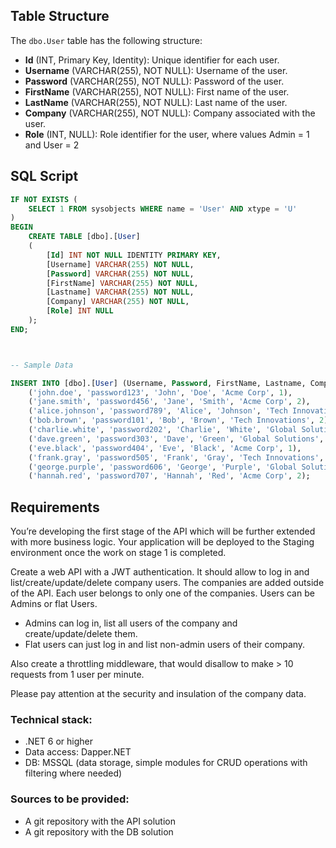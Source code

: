 ## Table Structure

The `dbo.User` table has the following structure:

- **Id** (INT, Primary Key, Identity): Unique identifier for each user.
- **Username** (VARCHAR(255), NOT NULL): Username of the user.
- **Password** (VARCHAR(255), NOT NULL): Password of the user.
- **FirstName** (VARCHAR(255), NOT NULL): First name of the user.
- **LastName** (VARCHAR(255), NOT NULL): Last name of the user.
- **Company** (VARCHAR(255), NOT NULL): Company associated with the user.
- **Role** (INT, NULL): Role identifier for the user, where values Admin = 1 and User = 2

## SQL Script
```sql
IF NOT EXISTS (
    SELECT 1 FROM sysobjects WHERE name = 'User' AND xtype = 'U'
)
BEGIN
    CREATE TABLE [dbo].[User]
    (
        [Id] INT NOT NULL IDENTITY PRIMARY KEY,
        [Username] VARCHAR(255) NOT NULL,
        [Password] VARCHAR(255) NOT NULL,
        [FirstName] VARCHAR(255) NOT NULL,
        [Lastname] VARCHAR(255) NOT NULL,
        [Company] VARCHAR(255) NOT NULL,
        [Role] INT NULL
    );
END;



-- Sample Data

INSERT INTO [dbo].[User] (Username, Password, FirstName, Lastname, Company, Role) VALUES
    ('john.doe', 'password123', 'John', 'Doe', 'Acme Corp', 1),
    ('jane.smith', 'password456', 'Jane', 'Smith', 'Acme Corp', 2),
    ('alice.johnson', 'password789', 'Alice', 'Johnson', 'Tech Innovations', 1),
    ('bob.brown', 'password101', 'Bob', 'Brown', 'Tech Innovations', 2),
    ('charlie.white', 'password202', 'Charlie', 'White', 'Global Solutions', 1),
    ('dave.green', 'password303', 'Dave', 'Green', 'Global Solutions', 2),
    ('eve.black', 'password404', 'Eve', 'Black', 'Acme Corp', 1),
    ('frank.gray', 'password505', 'Frank', 'Gray', 'Tech Innovations', 2),
    ('george.purple', 'password606', 'George', 'Purple', 'Global Solutions', 1),
    ('hannah.red', 'password707', 'Hannah', 'Red', 'Acme Corp', 2);
```
## Requirements

You’re developing the first stage of the API which will be further extended with more business logic. Your application will be deployed to the Staging environment once the work on stage 1 is completed.

Create a web API with a JWT authentication. It should allow to log in and list/create/update/delete company users. The companies are added outside of the API. Each user belongs to only one of the companies. Users can be Admins or flat Users.
- Admins can log in, list all users of the company and create/update/delete them.
- Flat users can just log in and list non-admin users of their company.

Also create a throttling middleware, that would disallow to make > 10 requests from 1 user per minute.

Please pay attention at the security and insulation of the company data.

### Technical stack:
- .NET 6 or higher
- Data access: Dapper.NET
- DB: MSSQL (data storage, simple modules for CRUD operations with filtering where needed)

### Sources to be provided:
- A git repository with the API solution
- A git repository with the DB solution